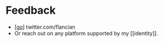 # Feedback

- [[go]] twitter.com/flancian
- Or reach out on any platform supported by my [[identity]].


[//begin]: # "Autogenerated link references for markdown compatibility"
[go]: go "Go"
[//end]: # "Autogenerated link references"